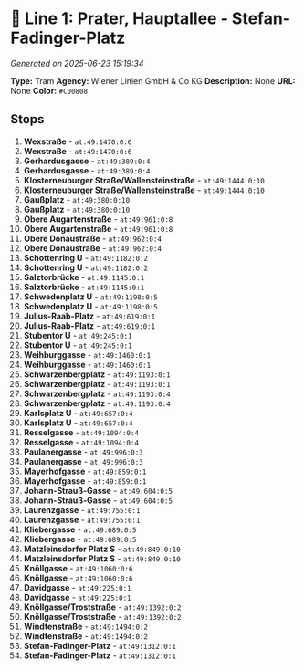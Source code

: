 # 🚊 Line 1: Prater, Hauptallee - Stefan-Fadinger-Platz

*Generated on 2025-06-23 15:19:34*

**Type:** Tram
**Agency:** Wiener Linien GmbH & Co KG
**Description:** None
**URL:** None
**Color:** `#C00808`

## Stops

1. **Wexstraße** - `at:49:1470:0:6`
2. **Wexstraße** - `at:49:1470:0:6`
3. **Gerhardusgasse** - `at:49:389:0:4`
4. **Gerhardusgasse** - `at:49:389:0:4`
5. **Klosterneuburger Straße/Wallensteinstraße** - `at:49:1444:0:10`
6. **Klosterneuburger Straße/Wallensteinstraße** - `at:49:1444:0:10`
7. **Gaußplatz** - `at:49:380:0:10`
8. **Gaußplatz** - `at:49:380:0:10`
9. **Obere Augartenstraße** - `at:49:961:0:8`
10. **Obere Augartenstraße** - `at:49:961:0:8`
11. **Obere Donaustraße** - `at:49:962:0:4`
12. **Obere Donaustraße** - `at:49:962:0:4`
13. **Schottenring U** - `at:49:1182:0:2`
14. **Schottenring U** - `at:49:1182:0:2`
15. **Salztorbrücke** - `at:49:1145:0:1`
16. **Salztorbrücke** - `at:49:1145:0:1`
17. **Schwedenplatz U** - `at:49:1198:0:5`
18. **Schwedenplatz U** - `at:49:1198:0:5`
19. **Julius-Raab-Platz** - `at:49:619:0:1`
20. **Julius-Raab-Platz** - `at:49:619:0:1`
21. **Stubentor U** - `at:49:245:0:1`
22. **Stubentor U** - `at:49:245:0:1`
23. **Weihburggasse** - `at:49:1460:0:1`
24. **Weihburggasse** - `at:49:1460:0:1`
25. **Schwarzenbergplatz** - `at:49:1193:0:1`
26. **Schwarzenbergplatz** - `at:49:1193:0:1`
27. **Schwarzenbergplatz** - `at:49:1193:0:4`
28. **Schwarzenbergplatz** - `at:49:1193:0:4`
29. **Karlsplatz U** - `at:49:657:0:4`
30. **Karlsplatz U** - `at:49:657:0:4`
31. **Resselgasse** - `at:49:1094:0:4`
32. **Resselgasse** - `at:49:1094:0:4`
33. **Paulanergasse** - `at:49:996:0:3`
34. **Paulanergasse** - `at:49:996:0:3`
35. **Mayerhofgasse** - `at:49:859:0:1`
36. **Mayerhofgasse** - `at:49:859:0:1`
37. **Johann-Strauß-Gasse** - `at:49:604:0:5`
38. **Johann-Strauß-Gasse** - `at:49:604:0:5`
39. **Laurenzgasse** - `at:49:755:0:1`
40. **Laurenzgasse** - `at:49:755:0:1`
41. **Kliebergasse** - `at:49:689:0:5`
42. **Kliebergasse** - `at:49:689:0:5`
43. **Matzleinsdorfer Platz S** - `at:49:849:0:10`
44. **Matzleinsdorfer Platz S** - `at:49:849:0:10`
45. **Knöllgasse** - `at:49:1060:0:6`
46. **Knöllgasse** - `at:49:1060:0:6`
47. **Davidgasse** - `at:49:225:0:1`
48. **Davidgasse** - `at:49:225:0:1`
49. **Knöllgasse/Troststraße** - `at:49:1392:0:2`
50. **Knöllgasse/Troststraße** - `at:49:1392:0:2`
51. **Windtenstraße** - `at:49:1494:0:2`
52. **Windtenstraße** - `at:49:1494:0:2`
53. **Stefan-Fadinger-Platz** - `at:49:1312:0:1`
54. **Stefan-Fadinger-Platz** - `at:49:1312:0:1`